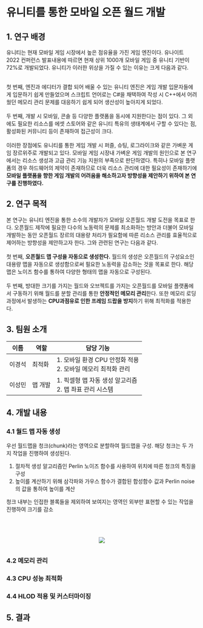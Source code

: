 # 유니티를 통한 모바일 오픈 월드 개발

## 1. 연구 배경
  유니티는 현재 모바일 게임 시장에서 높은 점유율을 가진 게임 엔진이다. 유나이트 2022 컨퍼런스 발표내용에 따르면 현재 상위 1000개 모바일 게임 중 유니티 기반이 72%로 개발되었다. 유니티가 이러한 위상을 가질 수 있는 이유는 크게 다음과 같다.
  </br>
  </br>
  
  첫 번째, 엔진과 에디터가 결합 되어 배울 수 있는 유니티 엔진은 게임 개발 입문자들에게 입문하기 쉽게 만들었으며 스크립트 언어로는 C#을 채택하여 작성 시 C++에서 어려웠던 메모리 관리 문제를 대응하기 쉽게 되어 생산성이 높아지게 되었다.   
  <br/>
  두 번째, 개발 시 모바일, 콘솔 등 다양한 플랫폼을 동시에 지원한다는 점이 있다. 그 외에도 필요한 리소스를 에셋 스토어와 같은 유니티 특유의 생태계에서 구할 수 있다는 점, 활성화된 커뮤니티 등이 존재하여 접근성이 크다.  
  <br/>
  이러한 장점에도 유니티를 통한 게임 개발 시 퍼즐, 슈팅, 로그라이크와 같은 가벼운 게임 장르위주로 개발되고 있다. 모바일 게임 시장내 가벼운 게임 개발의 원인으로 본 연구에서는 리소스 생성과 고급 관리 기능 지원의 부족으로 판단하였다. 특히나 모바일 플랫폼의 경우 하드웨어의 제약이 존재하므로 더욱 리소스 관리에 대한 필요성이 존재하기에 **모바일 플랫폼을 향한 게임 개발의 어려움을 해소하고자 방향성을 제안하기 위하여 본 연구를 진행하였다.**

## 2. 연구 목적
  본 연구는 유니티 엔진을 통한 소수의 개발자가 모바일 오픈월드 개발 도전을 목표로 한다. 오픈월드 제작에 필요한 다수의 노동력의 문제를 최소화하는 방안과 더불어 모바일 개발하는 동안 오픈월드 장르의 대용량 처리가 필요함에 따른 리소스 관리를 효율적으로 제어하는 방향성을 제안하고자 한다. 그와 관련된 연구는 다음과 같다.
  <br/><br/>
  첫 번째, **오픈월드 맵 구성을 자동으로 생성한다.** 월드의 생성은 오픈월드의 구성요소인 대용량 맵을 자동으로 생성함으로써 필요한 노동력을 감소하는 것을 목표로 한다. 해당 맵은 노이즈 함수를 통하여 다양한 형태의 맵을 자동으로 구성된다.
  <br/><br/>
  두 번째, 방대한 크기를 가지는 월드와 오브젝트를 가지는 오픈월드를 모바일 플랫폼에서 구동하기 위해 월드를 분할 관리를 통한 **안정적인 메모리 관리**한다. 또한 메모리 로딩 과정에서 발생하는 **CPU과점유로 인한 프레임 드랍을 방지**하기 위해 최적화를 적용한다.

## 3. 팀원 소개

|이름| 역할| 담당 기능|
|--|--|--|
| 이경석 | 최적화 | 1. 모바일 환경 CPU 안정화 적용 <br> 2. 모바일 메모리 최적화 관리 <br> |
| 이성민| 맵 개발 | 1. 픽셀형 맵 자동 생성 알고리즘 <br> 2. 맵 좌표 관리 시스템 <br>  |
## 4. 개발 내용

### 4.1 월드 맵 자동 생성

우선 월드맵을 청크(chunk)라는 영역으로 분할하여 월드맵을 구성.
해당 청크는 두 가지 작업을 진행하여 생성된다.  

1. 절차적 생성 알고리즘인 Perlin 노이즈 함수를 사용하여 위치에 따른 청크의 특징을 구성  
2. 높이를 계산하기 위해 삼각파와 가우스 함수가 결합된 합성함수 값과 Perlin noise의 값을 통하여 높이를 계산
  
청크 내부는 인접한 블록들을 제외하여 보여지는 영역인 외부만 표현할 수 있는 작업을 진행하여 크기를 감소  

 <p align="center">
   <img style="margin:50px 0 10px 0" src="https://github.com/user-attachments/assets/d91c202e-8458-4a1f-95b3-83ed330bd73b"/>
</p>


### 4.2 메모리 관리
### 4.3 CPU 성능 최적화
### 4.4 HLOD 적용 및 커스터마이징

## 5. 결과


